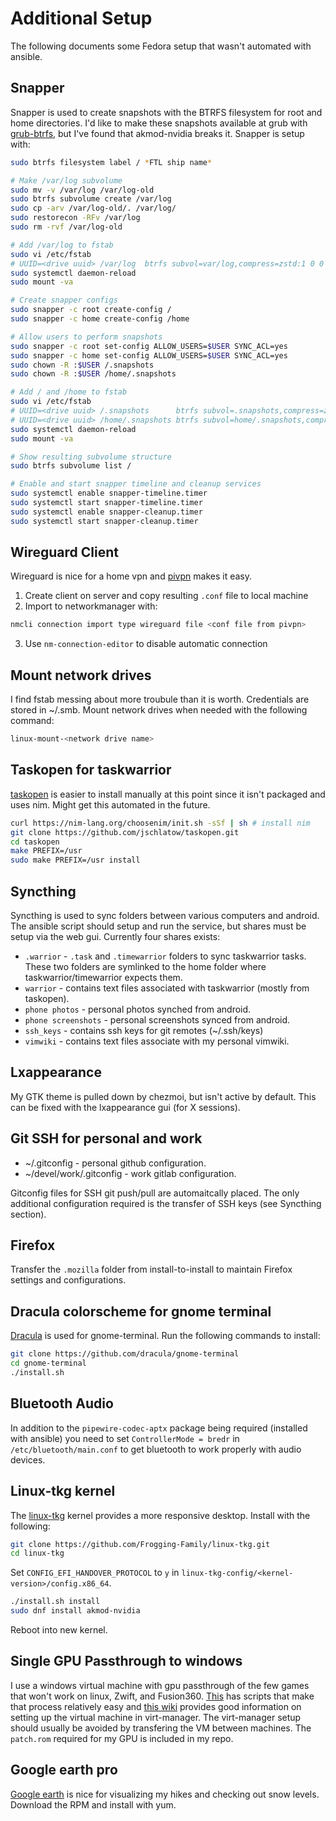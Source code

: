 # Additional Setup

The following documents some Fedora setup that wasn't automated with ansible.

## Snapper

Snapper is used to create snapshots with the BTRFS filesystem for root and home
directories. I'd like to make these snapshots available at grub with 
[grub-btrfs](https://github.com/Antynea/grub-btrfs), but I've found that 
akmod-nvidia breaks it. Snapper is setup with:

```bash
sudo btrfs filesystem label / *FTL ship name*

# Make /var/log subvolume
sudo mv -v /var/log /var/log-old
sudo btrfs subvolume create /var/log
sudo cp -arv /var/log-old/. /var/log/
sudo restorecon -RFv /var/log
sudo rm -rvf /var/log-old

# Add /var/log to fstab
sudo vi /etc/fstab
# UUID=<drive uuid> /var/log  btrfs subvol=var/log,compress=zstd:1 0 0
sudo systemctl daemon-reload
sudo mount -va

# Create snapper configs
sudo snapper -c root create-config /
sudo snapper -c home create-config /home

# Allow users to perform snapshots
sudo snapper -c root set-config ALLOW_USERS=$USER SYNC_ACL=yes
sudo snapper -c home set-config ALLOW_USERS=$USER SYNC_ACL=yes
sudo chown -R :$USER /.snapshots
sudo chown -R :$USER /home/.snapshots

# Add / and /home to fstab
sudo vi /etc/fstab
# UUID=<drive uuid> /.snapshots      btrfs subvol=.snapshots,compress=zstd:1 0 0
# UUID=<drive uuid> /home/.snapshots btrfs subvol=home/.snapshots,compress=zstd:1 0 0
sudo systemctl daemon-reload
sudo mount -va

# Show resulting subvolume structure
sudo btrfs subvolume list /

# Enable and start snapper timeline and cleanup services
sudo systemctl enable snapper-timeline.timer
sudo systemctl start snapper-timeline.timer 
sudo systemctl enable snapper-cleanup.timer
sudo systemctl start snapper-cleanup.timer
```

## Wireguard Client

Wireguard is nice for a home vpn and [pivpn](https://pivpn.io/) makes it easy.

1. Create client on server and copy resulting `.conf` file to local machine
2. Import to networkmanager with:
```bash
nmcli connection import type wireguard file <conf file from pivpn>
```
3. Use `nm-connection-editor` to disable automatic connection

## Mount network drives

I find fstab messing about more troubule than it is worth. Credentials are 
stored in ~/.smb. Mount network drives when needed with the following command:

```bash
linux-mount-<network drive name>
```

## Taskopen for taskwarrior

[taskopen](https://github.com/jschlatow/taskopeni) is easier to install 
manually at this point since it isn't packaged and uses nim. Might get this 
automated in the future.

```bash
curl https://nim-lang.org/choosenim/init.sh -sSf | sh # install nim
git clone https://github.com/jschlatow/taskopen.git
cd taskopen
make PREFIX=/usr
sudo make PREFIX=/usr install
```

## Syncthing 

Syncthing is used to sync folders between various computers and android. The 
ansible script should setup and run the service, but shares must be setup
via the web gui. Currently four shares exists:
- `.warrior` - `.task` and `.timewarrior` folders to sync taskwarrior tasks.
These two folders are symlinked to the home folder where taskwarrior/timewarrior 
expects them.
- `warrior` - contains text files associated with taskwarrior (mostly from
taskopen).
- `phone photos` - personal photos synched from android.
- `phone screenshots` - personal screenshots synced from android.
- `ssh_keys` - contains ssh keys for git remotes (~/.ssh/keys)
- `vimwiki` - contains text files associate with my personal vimwiki.

## Lxappearance

My GTK theme is pulled down by chezmoi, but isn't active by default. This can
be fixed with the lxappearance gui (for X sessions).

## Git SSH for personal and work

- ~/.gitconfig - personal github configuration.
- ~/devel/work/.gitconfig - work gitlab configuration.

Gitconfig files for SSH git push/pull are automaitcally placed. The only
additional configuration required is the transfer of SSH keys (see Syncthing
section).

## Firefox

Transfer the `.mozilla` folder from install-to-install to maintain Firefox
settings and configurations.

## Dracula colorscheme for gnome terminal

[Dracula](https://draculatheme.com/gnome-terminal) is used for gnome-terminal. 
Run the following commands to install:

```bash
git clone https://github.com/dracula/gnome-terminal
cd gnome-terminal
./install.sh
```

## Bluetooth Audio

In addition to the `pipewire-codec-aptx` package being required (installed
with ansible) you need to set `ControllerMode = bredr` in
`/etc/bluetooth/main.conf` to get bluetooth to work properly with audio devices.

## Linux-tkg kernel

The [linux-tkg](https://github.com/Frogging-Family/linux-tkg) kernel provides
a more responsive desktop. Install with the following:

```bash
git clone https://github.com/Frogging-Family/linux-tkg.git
cd linux-tkg
```

Set `CONFIG_EFI_HANDOVER_PROTOCOL` to `y` in 
`linux-tkg-config/<kernel-version>/config.x86_64`.

```bash
./install.sh install
sudo dnf install akmod-nvidia
```

Reboot into new kernel.

## Single GPU Passthrough to windows

I use a windows virtual machine with gpu passthrough of the few games that
won't work on linux, Zwift, and Fusion360. [This](https://github.com/ilayna/Single-GPU-passthrough-amd-nvidia)
has scripts that make that process relatively easy and [this wiki](https://gitlab.com/risingprismtv/single-gpu-passthrough/-/wikis/home)
provides good information on setting up the virtual machine in virt-manager.
The virt-manager setup should usually be avoided by transfering the VM between
machines. The `patch.rom` required for my GPU is included in my repo.

## Google earth pro

[Google earth](https://www.google.com/earth/versions/) is nice for visualizing
my hikes and checking out snow levels. Download the RPM and install with yum.
